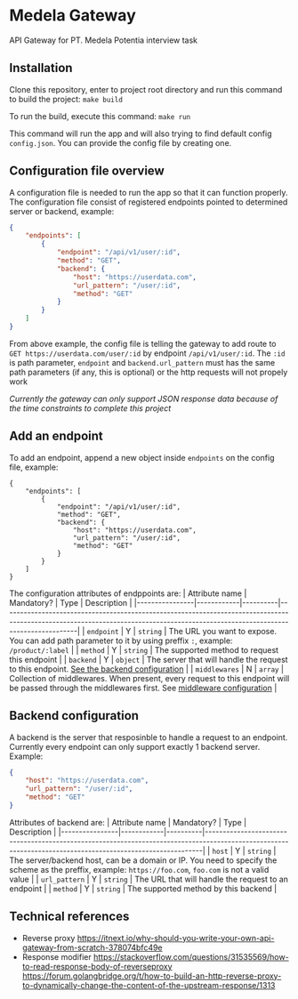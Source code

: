# Medela Gateway
API Gateway for PT. Medela Potentia interview task

## Installation
Clone this repository, enter to project root directory and run this command to build the project:
`make build`

To run the build, execute this command:
`make run`

This command will run the app and will also trying to find default config `config.json`.
You can provide the config file by creating one.

## Configuration file overview
A configuration file is needed to run the app so that it can function properly.
The configuration file consist of registered endpoints pointed to determined server or backend, example:
```json
{
    "endpoints": [
        {
            "endpoint": "/api/v1/user/:id",
            "method": "GET",
            "backend": {
                "host": "https://userdata.com",
                "url_pattern": "/user/:id",
                "method": "GET"
            }
        }
    ]
}
```

From above example, the config file is telling the gateway to add route to `GET https://userdata.com/user/:id` by endpoint `/api/v1/user/:id`.
The `:id` is path parameter, `endpoint` and `backend.url_pattern` must has the same path parameters (if any, this is optional) or the http requests will not propely work

*Currently the gateway can only support JSON response data because of the time constraints to complete this project*

## Add an endpoint
To add an endpoint, append a new object inside `endpoints` on the config file, example:
```
{
    "endpoints": [
        {
            "endpoint": "/api/v1/user/:id",
            "method": "GET",
            "backend": {
                "host": "https://userdata.com",
                "url_pattern": "/user/:id",
                "method": "GET"
            }
        }
    ]
}
```
The configuration attributes of endppoints are:
| Attribute name | Mandatory? | Type     | Description                                                                                                                                                                     |
|----------------|------------|----------|---------------------------------------------------------------------------------------------------------------------------------------------------------------------------------|
| `endpoint`     | Y          | `string` | The URL you want to expose. You can add path parameter to it by using preffix `:`, example: `/product/:label`                                                                   |
| `method`       | Y          | `string` | The supported method to request this endpoint                                                                                                                                   |
| `backend`      | Y          | `object` | The server that will handle the request to this endpoint. [See the backend configuration](#backend-configuration)                                                               |
| `middlewares`  | N          | `array`  | Collection of middlewares. When present, every request to this endpoint will be passed through the middlewares first. See [middleware configuration](#middleware-configuration) |

## Backend configuration
A backend is the server that resposinble to handle a request to an endpoint. Currently every endpoint can only support exactly 1 backend server. Example:
```json
{
    "host": "https://userdata.com",
    "url_pattern": "/user/:id",
    "method": "GET"
}
```

Attributes of backend are:
| Attribute name | Mandatory? | Type     | Description                                                                                                                                               |
|----------------|------------|----------|-----------------------------------------------------------------------------------------------------------------------------------------------------------|
| `host`         | Y          | `string` | The server/backend host, can be a domain or IP. You need to specify the scheme as the preffix, example: `https://foo.com`, `foo.com` is not a valid value |
| `url_pattern`  | Y          | `string` | The URL that will handle the request to an endpoint                                                                                                       |
| `method`       | Y          | `string` | The supported method by this backend                                                                                                                      |

## Technical references
- Reverse proxy
https://itnext.io/why-should-you-write-your-own-api-gateway-from-scratch-378074bfc49e
- Response modifier
https://stackoverflow.com/questions/31535569/how-to-read-response-body-of-reverseproxy
https://forum.golangbridge.org/t/how-to-build-an-http-reverse-proxy-to-dynamically-change-the-content-of-the-upstream-response/1313